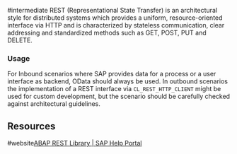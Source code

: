 #intermediate 
REST (Representational State Transfer) is an architectural style for distributed systems which provides a uniform, resource-oriented interface via HTTP and is characterized by stateless communication, clear addressing and standardized methods such as GET, POST, PUT and DELETE.
### Usage
For Inbound scenarios where SAP provides data for a process or a user interface as backend, OData should always be used. In outbound scenarios the implementation of a REST interface via `CL_REST_HTTP_CLIENT` might be used for  custom development, but the scenario should be carefully checked against architectural guidelines.
## Resources
#website[ABAP REST Library | SAP Help Portal](https://help.sap.com/docs/SAP_S4HANA_ON-PREMISE/753088fc00704d0a80e7fbd6803c8adb/2850217946b54e718e1f4afb35c4c283.html?locale=en-US)